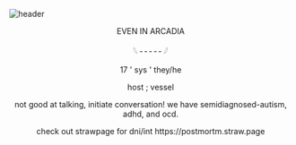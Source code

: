 ![header](https://file.garden/Z8vzEG5AExJC2-sW/GitHub/Untitled80_20250507163158.png)

<p align="center">
EVEN IN ARCADIA

</p>

<p align="center">
𓆩 ╴╴╴╴╴𓆪 
</p>

<p align="center">
17 ' sys ' they/he
</p>

<p align="center">
host ; vessel
</p>

<p align="center">
not good at talking, initiate conversation! we have semidiagnosed-autism, adhd, and ocd.
</p>

<p align="center">
check out strawpage for dni/int https://postmortm.straw.page
</p>

